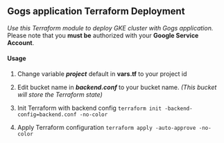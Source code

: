 ## Gogs application Terraform Deployment
*Use this Terraform module to deploy GKE cluster with Gogs application.*
Please note that you **must be** authorized with your **Google Service Account**.
#### Usage
1. Change variable ***project*** default in **vars.tf** to your project id

2. Edit bucket name in ***backend.conf*** to your bucket name. 
*(This bucket will store the Terraform state)*

3. Init Terraform with backend config
``
terraform init -backend-config=backend.conf -no-color
``

4. Apply Terraform configuration
``
terraform apply -auto-approve -no-color
``